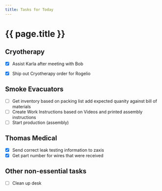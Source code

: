```yaml
---
title: Tasks for Today
---
```

# {{  page.title }}

## Cryotherapy
- [x] Assist Karla after meeting with Bob
- [x] Ship out Cryotherapy order for Rogelio


## Smoke Evacuators
 - [ ] Get inventory based on packing list add expected quanity against bill of materials
 - [ ] Create Work Instructions based on Videos and printed assembly instructions
 - [ ] Start production (assembly) 

## Thomas Medical
- [x] Send correct leak testing information to zaxis
- [x] Get part number for wires that were received

## Other non-essential tasks
- [ ] Clean up desk